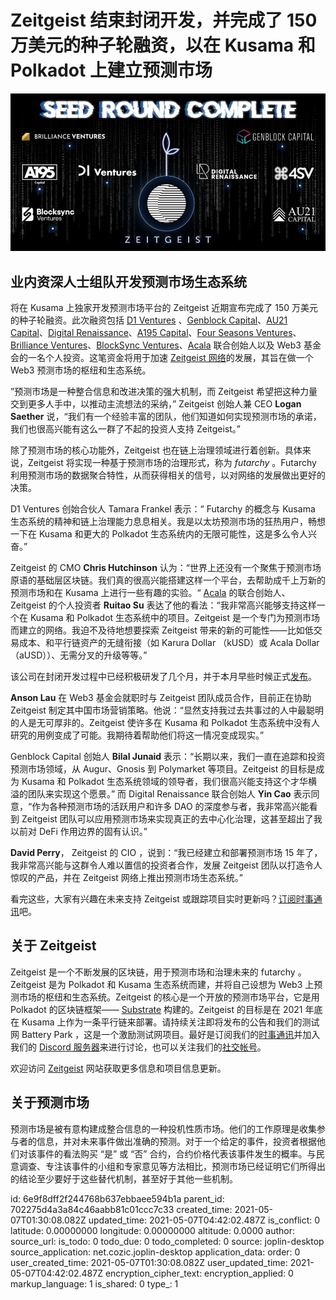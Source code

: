 # Zeitgeist 结束封闭开发，并完成了 150 万美元的种子轮融资，以在 Kusama 和 Polkadot 上建立预测市场

![image-20210507093207789](https://raw.githubusercontent.com/Whisker17/ImageStoreService/main/20210507093209.png)

## 业内资深人士组队开发预测市场生态系统

将在 Kusama 上独家开发预测市场平台的 Zeitgeist 近期宣布完成了 150 万美元的种子轮融资。此次融资包括 [D1 Ventures](https://d1.ventures/) 、[Genblock Capital](http://genblock.capital/)、[AU21 Capital](https://au21.capital/)、[Digital Renaissance](http://drf.ee/)、[A195 Capital](https://www.a195.capital/)、[Four Seasons Ventures](https://4sv.io/)、[Brilliance Ventures](https://brillianceventures.com/)、[BlockSync Ventures](https://www.blocksync.com/)、[Acala](https://acala.network/) 联合创始人以及 Web3 基金会的一名个人投资。这笔资金将用于加速 [Zeitgeist 网络](https://zeitgeist.pm/)的发展，其旨在做一个 Web3 预测市场的枢纽和生态系统。

”预测市场是一种整合信息和改进决策的强大机制，而 Zeitgeist 希望把这种力量交到更多人手中，以推动主流想法的采纳，” Zeitgeist 创始人兼 CEO **Logan Saether** 说，“我们有一个经验丰富的团队，他们知道如何实现预测市场的承诺，我们也很高兴能有这么一群了不起的投资人支持 Zeitgeist。”

除了预测市场的核心功能外，Zeitgeist 也在链上治理领域进行着创新。具体来说，Zeitgeist 将实现一种基于预测市场的治理形式，称为 *futarchy* 。Futarchy 利用预测市场的数据聚合特性，从而获得相关的信号，以对网络的发展做出更好的决策。

D1 Ventures 创始合伙人 Tamara Frankel 表示：“ Futarchy 的概念与 Kusama 生态系统的精神和链上治理能力息息相关。我是以太坊预测市场的狂热用户，畅想一下在 Kusama 和更大的 Polkadot 生态系统内的无限可能性，这是多么令人兴奋。”

Zeitgeist 的 CMO **Chris Hutchinson** 认为：“世界上还没有一个聚焦于预测市场原语的基础层区块链。我们真的很高兴能搭建这样一个平台，去帮助成千上万新的预测市场和在 Kusama 上进行一些有趣的实验。“ [Acala](https://acala.network/) 的联合创始人、Zeitgeist 的个人投资者 **Ruitao Su** 表达了他的看法：“我非常高兴能够支持这样一个在 Kusama 和 Polkadot 生态系统中的项目。Zeitgeist 是一个专门为预测市场而建立的网络。我迫不及待地想要探索 Zeitgeist 带来的新的可能性——比如低交易成本、和平行链资产的无缝衔接（如 Karura Dollar （kUSD）或 Acala Dollar （aUSD））、无需分叉的升级等等。”

该公司在封闭开发过程中已经积极研发了几个月，并于本月早些时候正式[发布](https://www.chainnews.com/articles/474712087933.htm)。

**Anson Lau** 在 Web3 基金会就职时与 Zeitgeist 团队成员合作，目前正在协助 Zeitgeist 制定其中国市场营销策略。他说：“显然支持我过去共事过的人中最聪明的人是无可厚非的。Zeitgeist 使许多在 Kusama 和 Polkadot 生态系统中没有人研究的用例变成了可能。我期待着帮助他们将这一情况变成现实。”

Genblock Capital 创始人 **Bilal Junaid** 表示：“长期以来，我们一直在追踪和投资预测市场领域，从 Augur、Gnosis 到 Polymarket 等项目。Zeitgeist 的目标是成为 Kusama 和 Polkadot 生态系统领域的领导者，我们很高兴能支持这个才华横溢的团队来实现这个愿景。” 而 Digital Renaissance 联合创始人 **Yin Cao** 表示同意，“作为各种预测市场的活跃用户和许多 DAO 的深度参与者，我非常高兴能看到 Zeitgeist 团队可以应用预测市场来实现真正的去中心化治理，这甚至超出了我以前对 DeFi 作用边界的固有认识。”

**David Perry**， Zeitgeist 的 CIO ，说到：“我已经建立和部署预测市场 15 年了，我非常高兴能与这群令人难以置信的投资者合作，发展 Zeitgeist 团队以打造令人惊叹的产品，并在 Zeitgeist 网络上推出预测市场生态系统。”

看完这些，大家有兴趣在未来支持 Zeitgeist 或跟踪项目实时更新吗？[订阅时事通讯](https://blog.zeitgeist.pm/#subscribe)吧。

## 关于 Zeitgeist

Zeitgeist 是一个不断发展的区块链，用于预测市场和治理未来的 futarchy 。Zeitgeist 是为 Polkadot 和 Kusama 生态系统而建，并将自己设想为 Web3 上预测市场的枢纽和生态系统。Zeitgeist 的核心是一个开放的预测市场平台，它是用 Polkadot 的区块链框架—— [Substrate](https://substrate.dev/) 构建的。Zeitgeist 的目标是在 2021 年底在 Kusama 上作为一条平行链来部署。请持续关注即将发布的公告和我们的测试网 Battery Park ，这是一个激励测试网项目。最好是订阅我们的[时事通讯](https://blog.zeitgeist.pm/#subscribe)并加入我们的 [Discord 服务器](https://discord.gg/xv8HuA4s8v)来进行讨论，也可以关注我们的[社交帐号](https://linktr.ee/zeitgeistpm)。

欢迎访问 [Zeitgeist](http://zeitgeist.pm/) 网站获取更多信息和项目信息更新。

## 关于预测市场

预测市场是被有意构建成整合信息的一种投机性质市场。他们的工作原理是收集参与者的信息，并对未来事件做出准确的预测。对于一个给定的事件，投资者根据他们对该事件的看法购买 “是” 或 “否” 合约，合约价格代表该事件发生的概率。与民意调查、专注该事件的小组和专家意见等方法相比，预测市场已经证明它们所得出的结论至少要好于这些替代机制，甚至好于其他一些机制。



id: 6e9f8dff2f244768b637ebbaee594b1a
parent_id: 702275d4a3a84c46aabb81c01ccc7c33
created_time: 2021-05-07T01:30:08.082Z
updated_time: 2021-05-07T04:42:02.487Z
is_conflict: 0
latitude: 0.00000000
longitude: 0.00000000
altitude: 0.0000
author: 
source_url: 
is_todo: 0
todo_due: 0
todo_completed: 0
source: joplin-desktop
source_application: net.cozic.joplin-desktop
application_data: 
order: 0
user_created_time: 2021-05-07T01:30:08.082Z
user_updated_time: 2021-05-07T04:42:02.487Z
encryption_cipher_text: 
encryption_applied: 0
markup_language: 1
is_shared: 0
type_: 1
